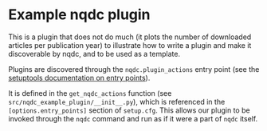 # Example nqdc plugin

This is a plugin that does not do much (it plots the number of downloaded
articles per publication year) to illustrate how to write a plugin and make it
discoverable by nqdc, and to be used as a template.

Plugins are discovered through the `nqdc.plugin_actions` entry point
(see the [setuptools documentation on entry
points](https://setuptools.pypa.io/en/latest/userguide/entry_point.html#entry-points-for-plugins)).

It is defined in the `get_nqdc_actions` function (see
`src/nqdc_example_plugin/__init__.py`), which is referenced in the
`[options.entry_points]` section of `setup.cfg`. This allows our plugin to be
invoked through the `nqdc` command and run as if it were a part of `nqdc`
itself.
